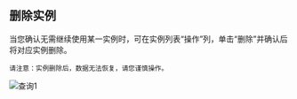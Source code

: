 ## 删除实例
当您确认无需继续使用某一实例时，可在实例列表“操作”列，单击“删除”并确认后将对应实例删除。</br>


```
请注意：实例删除后，数据无法恢复，请您谨慎操作。 
```

![查询1](https://github.com/jdcloudcom/cn/blob/zookeeperv2/image/Internet-Middleware/JCS-for-ZK/删除ZK.png)
